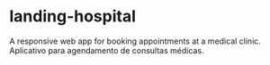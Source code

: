 # landing-hospital
A responsive web app for booking appointments at a medical clinic.  Aplicativo para agendamento de consultas médicas.
